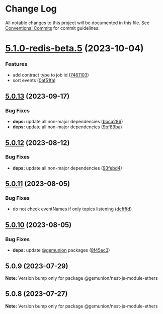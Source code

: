 # Change Log

All notable changes to this project will be documented in this file.
See [Conventional Commits](https://conventionalcommits.org) for commit guidelines.

# [5.1.0-redis-beta.5](https://github.com/gemunion/ethers-packages/compare/@gemunion/nest-js-module-ethers@5.1.0-redis-beta.4...@gemunion/nest-js-module-ethers@5.1.0-redis-beta.5) (2023-10-04)

### Features

- add contract type to job id ([7461103](https://github.com/gemunion/ethers-packages/commit/746110347972ecab00df7d3bc6e7a2ac69bb5a6e))
- sort events ([0af51fa](https://github.com/gemunion/ethers-packages/commit/0af51fa073454f00a3afc8b58a3013d5799e099a))

## [5.0.13](https://github.com/gemunion/ethers-packages/compare/@gemunion/nest-js-module-ethers@5.0.12...@gemunion/nest-js-module-ethers@5.0.13) (2023-09-17)

### Bug Fixes

- **deps:** update all non-major dependencies ([bbca286](https://github.com/gemunion/ethers-packages/commit/bbca2860535a0259033139f3f49322bb19b773d2))
- **deps:** update all non-major dependencies ([9bf89ba](https://github.com/gemunion/ethers-packages/commit/9bf89ba7ba043bc6ac6214b5a64b7235565d644f))

## [5.0.12](https://github.com/gemunion/ethers-packages/compare/@gemunion/nest-js-module-ethers@5.0.11...@gemunion/nest-js-module-ethers@5.0.12) (2023-08-12)

### Bug Fixes

- **deps:** update all non-major dependencies ([93febd4](https://github.com/gemunion/ethers-packages/commit/93febd463a146c1aa2ad0909bd7ad0ea47e024c3))

## [5.0.11](https://github.com/gemunion/ethers-packages/compare/@gemunion/nest-js-module-ethers@5.0.10...@gemunion/nest-js-module-ethers@5.0.11) (2023-08-05)

### Bug Fixes

- do not check eventNames if only topics listening ([dcffffd](https://github.com/gemunion/ethers-packages/commit/dcffffd8fa9ab6ad6da4af68388416fed444f882))

## [5.0.10](https://github.com/gemunion/ethers-packages/compare/@gemunion/nest-js-module-ethers@5.0.9...@gemunion/nest-js-module-ethers@5.0.10) (2023-08-05)

### Bug Fixes

- **deps:** update [@gemunion](https://github.com/gemunion) packages ([8f45ec3](https://github.com/gemunion/ethers-packages/commit/8f45ec35ef82653b3258b24544b035aca7a221bf))

## 5.0.9 (2023-07-29)

**Note:** Version bump only for package @gemunion/nest-js-module-ethers

## 5.0.8 (2023-07-27)

**Note:** Version bump only for package @gemunion/nest-js-module-ethers
